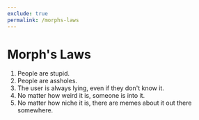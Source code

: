 ```yaml
---
exclude: true
permalink: /morphs-laws
---
```

# Morph's Laws
1. People are stupid.
2. People are assholes. 
3. The user is always lying, even if they don't know it.
4. No matter how weird it is, someone is into it.
5. No matter how niche it is, there are memes about it out there somewhere.
